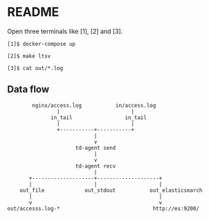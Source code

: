 # README

Open three terminals like [1], [2] and [3].

    [1]$ docker-compose up

    [2]$ make ltsv

    [3]$ cat out/*.log

## Data flow
```
        nginx/access.log           in/access.log
                |                       |
              in_tail                 in_tail
                |                       |
                +-----------+-----------+
                            |
                            v
                      td-agent send
                            |
                            v
                      td-agent recv
                            |
       +--------------------+--------------------+
       |                    |                    |
    out_file             out_stdout           out_elasticsearch
       |                                         |
       v                                         v
out/accesss.log-*                              http://es:9200/
```
